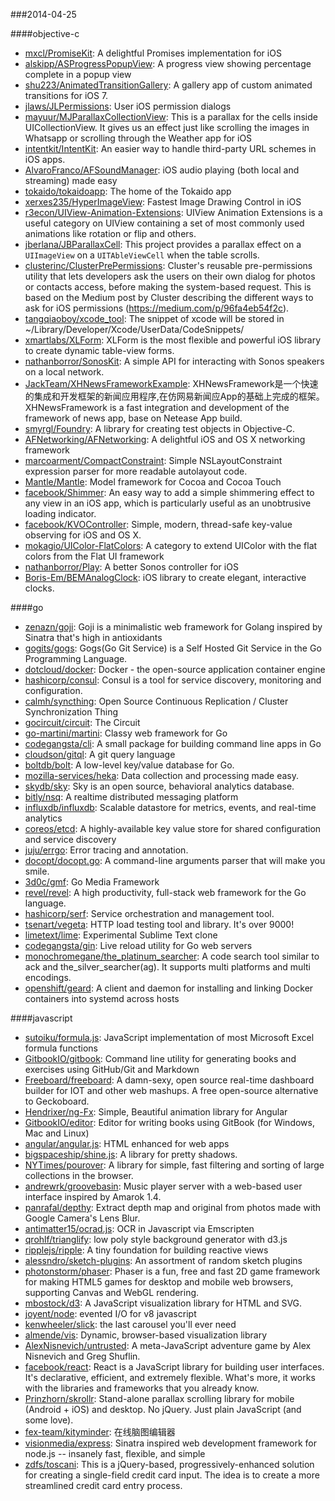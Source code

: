 ###2014-04-25

####objective-c
* [mxcl/PromiseKit](https://github.com/mxcl/PromiseKit): A delightful Promises implementation for iOS
* [alskipp/ASProgressPopupView](https://github.com/alskipp/ASProgressPopupView): A progress view showing percentage complete in a popup view 
* [shu223/AnimatedTransitionGallery](https://github.com/shu223/AnimatedTransitionGallery): A gallery app of custom animated transitions for iOS 7.
* [jlaws/JLPermissions](https://github.com/jlaws/JLPermissions): User iOS permission dialogs
* [mayuur/MJParallaxCollectionView](https://github.com/mayuur/MJParallaxCollectionView): This is a parallax for the cells inside UICollectionView. It gives us an effect just like scrolling the images in Whatsapp or scrolling through the Weather app for iOS
* [intentkit/IntentKit](https://github.com/intentkit/IntentKit): An easier way to handle third-party URL schemes in iOS apps.
* [AlvaroFranco/AFSoundManager](https://github.com/AlvaroFranco/AFSoundManager): iOS audio playing (both local and streaming) made easy
* [tokaido/tokaidoapp](https://github.com/tokaido/tokaidoapp): The home of the Tokaido app
* [xerxes235/HyperImageView](https://github.com/xerxes235/HyperImageView): Fastest Image Drawing Control in iOS
* [r3econ/UIView-Animation-Extensions](https://github.com/r3econ/UIView-Animation-Extensions): UIView Animation Extensions is a useful category on UIView containing a set of most commonly used animations like rotation or flip and others.
* [jberlana/JBParallaxCell](https://github.com/jberlana/JBParallaxCell): This project provides a parallax effect on a `UIImageView` on a `UITAbleViewCell` when the table scrolls.
* [clusterinc/ClusterPrePermissions](https://github.com/clusterinc/ClusterPrePermissions): Cluster's reusable pre-permissions utility that lets developers ask the users on their own dialog for photos or contacts access, before making the system-based request. This is based on the Medium post by Cluster describing the different ways to ask for iOS permissions (https://medium.com/p/96fa4eb54f2c).
* [tangqiaoboy/xcode_tool](https://github.com/tangqiaoboy/xcode_tool): The snippet of xcode will be stored in ~/Library/Developer/Xcode/UserData/CodeSnippets/
* [xmartlabs/XLForm](https://github.com/xmartlabs/XLForm): XLForm is the most flexible and powerful iOS library to create dynamic table-view forms.
* [nathanborror/SonosKit](https://github.com/nathanborror/SonosKit): A simple API for interacting with Sonos speakers on a local network.
* [JackTeam/XHNewsFrameworkExample](https://github.com/JackTeam/XHNewsFrameworkExample): XHNewsFramework是一个快速的集成和开发框架的新闻应用程序,在仿网易新闻应App的基础上完成的框架。XHNewsFramework is a fast integration and development of the framework of news app, base on Netease App build.
* [smyrgl/Foundry](https://github.com/smyrgl/Foundry): A library for creating test objects in Objective-C.
* [AFNetworking/AFNetworking](https://github.com/AFNetworking/AFNetworking): A delightful iOS and OS X networking framework
* [marcoarment/CompactConstraint](https://github.com/marcoarment/CompactConstraint): Simple NSLayoutConstraint expression parser for more readable autolayout code.
* [Mantle/Mantle](https://github.com/Mantle/Mantle): Model framework for Cocoa and Cocoa Touch
* [facebook/Shimmer](https://github.com/facebook/Shimmer): An easy way to add a simple shimmering effect to any view in an iOS app, which is particularly useful as an unobtrusive loading indicator.
* [facebook/KVOController](https://github.com/facebook/KVOController): Simple, modern, thread-safe key-value observing for iOS and OS X.
* [mokagio/UIColor-FlatColors](https://github.com/mokagio/UIColor-FlatColors): A category to extend UIColor with the flat colors from the Flat UI framework
* [nathanborror/Play](https://github.com/nathanborror/Play): A better Sonos controller for iOS
* [Boris-Em/BEMAnalogClock](https://github.com/Boris-Em/BEMAnalogClock): iOS library to create elegant, interactive clocks.

####go
* [zenazn/goji](https://github.com/zenazn/goji): Goji is a minimalistic web framework for Golang inspired by Sinatra that's high in antioxidants
* [gogits/gogs](https://github.com/gogits/gogs): Gogs(Go Git Service) is a Self Hosted Git Service in the Go Programming Language.
* [dotcloud/docker](https://github.com/dotcloud/docker): Docker - the open-source application container engine
* [hashicorp/consul](https://github.com/hashicorp/consul): Consul is a tool for service discovery, monitoring and configuration.
* [calmh/syncthing](https://github.com/calmh/syncthing): Open Source Continuous Replication / Cluster Synchronization Thing
* [gocircuit/circuit](https://github.com/gocircuit/circuit): The Circuit
* [go-martini/martini](https://github.com/go-martini/martini): Classy web framework for Go
* [codegangsta/cli](https://github.com/codegangsta/cli): A small package for building command line apps in Go
* [cloudson/gitql](https://github.com/cloudson/gitql): A git query language
* [boltdb/bolt](https://github.com/boltdb/bolt): A low-level key/value database for Go.
* [mozilla-services/heka](https://github.com/mozilla-services/heka): Data collection and processing made easy.
* [skydb/sky](https://github.com/skydb/sky): Sky is an open source, behavioral analytics database.
* [bitly/nsq](https://github.com/bitly/nsq): A realtime distributed messaging platform
* [influxdb/influxdb](https://github.com/influxdb/influxdb): Scalable datastore for metrics, events, and real-time analytics
* [coreos/etcd](https://github.com/coreos/etcd): A highly-available key value store for shared configuration and service discovery
* [juju/errgo](https://github.com/juju/errgo): Error tracing and annotation.
* [docopt/docopt.go](https://github.com/docopt/docopt.go): A command-line arguments parser that will make you smile.
* [3d0c/gmf](https://github.com/3d0c/gmf): Go Media Framework
* [revel/revel](https://github.com/revel/revel): A high productivity, full-stack web framework for the Go language.
* [hashicorp/serf](https://github.com/hashicorp/serf): Service orchestration and management tool.
* [tsenart/vegeta](https://github.com/tsenart/vegeta): HTTP load testing tool and library. It's over 9000!
* [limetext/lime](https://github.com/limetext/lime): Experimental Sublime Text clone
* [codegangsta/gin](https://github.com/codegangsta/gin): Live reload utility for Go web servers
* [monochromegane/the_platinum_searcher](https://github.com/monochromegane/the_platinum_searcher): A code search tool similar to ack and the_silver_searcher(ag). It supports multi platforms and multi encodings.
* [openshift/geard](https://github.com/openshift/geard): A client and daemon for installing and linking Docker containers into systemd across hosts

####javascript
* [sutoiku/formula.js](https://github.com/sutoiku/formula.js): JavaScript implementation of most Microsoft Excel formula functions
* [GitbookIO/gitbook](https://github.com/GitbookIO/gitbook): Command line utility for generating books and exercises using GitHub/Git and Markdown
* [Freeboard/freeboard](https://github.com/Freeboard/freeboard): A damn-sexy, open source real-time dashboard builder for IOT and other web mashups. A free open-source alternative to Geckoboard.
* [Hendrixer/ng-Fx](https://github.com/Hendrixer/ng-Fx): Simple, Beautiful animation library for Angular
* [GitbookIO/editor](https://github.com/GitbookIO/editor): Editor for writing books using GitBook (for Windows, Mac and Linux)
* [angular/angular.js](https://github.com/angular/angular.js): HTML enhanced for web apps
* [bigspaceship/shine.js](https://github.com/bigspaceship/shine.js): A library for pretty shadows.
* [NYTimes/pourover](https://github.com/NYTimes/pourover): A library for simple, fast filtering and sorting of large collections in the browser. 
* [andrewrk/groovebasin](https://github.com/andrewrk/groovebasin): Music player server with a web-based user interface inspired by Amarok 1.4.
* [panrafal/depthy](https://github.com/panrafal/depthy): Extract depth map and original from photos made with Google Camera's Lens Blur.
* [antimatter15/ocrad.js](https://github.com/antimatter15/ocrad.js): OCR in Javascript via Emscripten
* [qrohlf/trianglify](https://github.com/qrohlf/trianglify): low poly style background generator with d3.js
* [ripplejs/ripple](https://github.com/ripplejs/ripple): A tiny foundation for building reactive views
* [alessndro/sketch-plugins](https://github.com/alessndro/sketch-plugins): An assortment of random sketch plugins
* [photonstorm/phaser](https://github.com/photonstorm/phaser): Phaser is a fun, free and fast 2D game framework for making HTML5 games for desktop and mobile web browsers, supporting Canvas and WebGL rendering.
* [mbostock/d3](https://github.com/mbostock/d3): A JavaScript visualization library for HTML and SVG.
* [joyent/node](https://github.com/joyent/node): evented I/O for v8 javascript
* [kenwheeler/slick](https://github.com/kenwheeler/slick): the last carousel you'll ever need
* [almende/vis](https://github.com/almende/vis): Dynamic, browser-based visualization library
* [AlexNisnevich/untrusted](https://github.com/AlexNisnevich/untrusted): A meta-JavaScript adventure game by Alex Nisnevich and Greg Shuflin.
* [facebook/react](https://github.com/facebook/react): React is a JavaScript library for building user interfaces. It's declarative, efficient, and extremely flexible. What's more, it works with the libraries and frameworks that you already know.
* [Prinzhorn/skrollr](https://github.com/Prinzhorn/skrollr): Stand-alone parallax scrolling library for mobile (Android + iOS) and desktop. No jQuery. Just plain JavaScript (and some love).
* [fex-team/kityminder](https://github.com/fex-team/kityminder): 在线脑图编辑器
* [visionmedia/express](https://github.com/visionmedia/express): Sinatra inspired web development framework for node.js -- insanely fast, flexible, and simple
* [zdfs/toscani](https://github.com/zdfs/toscani): This is a jQuery-based, progressively-enhanced solution for creating a single-field credit card input. The idea is to create a more streamlined credit card entry process.

